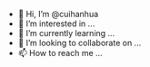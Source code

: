 - 👋 Hi, I’m @cuihanhua
- 👀 I’m interested in ...
- 🌱 I’m currently learning ...
- 💞️ I’m looking to collaborate on ...
- 📫 How to reach me ...

<!---
cuihanhua/cuihanhua is a ✨ special ✨ repository because its `README.md` (this file) appears on your GitHub profile.
You can click the Preview link to take a look at your changes.
--->
